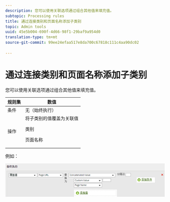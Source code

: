 ```yaml
---
description: 您可以使用关联选项通过组合其他值来填充值。
subtopic: Processing rules
title: 通过连接类别和页面名称添加子类别
topic: Admin tools
uuid: 45e5b004-690f-4d66-98f1-29baf9a954d0
translation-type: tm+mt
source-git-commit: 99ee24efaa517e8da700c67818c111c4aa90dc02

---
```



# 通过连接类别和页面名称添加子类别

您可以使用关联选项通过组合其他值来填充值。

<table id="table_FF761C2011CD456B9A466C054A54FC30"> 
 <thead> 
  <tr> 
   <th colname="col1" class="entry"> 规则集 </th> 
   <th colname="col2" class="entry"> 数值 </th> 
  </tr> 
 </thead>
 <tbody> 
  <tr> 
   <td colname="col1"> 条件 </td> 
   <td colname="col2"> 无（始终执行） </td> 
  </tr> 
  <tr> 
   <td colname="col1"> 操作 </td> 
   <td colname="col2">将子类别的值覆盖为关联值 <p>类别 </p> <p>页面名称 </p> </td> 
  </tr> 
 </tbody> 
</table>

例如：

![](assets/add-subcategory-using-concat.png)

